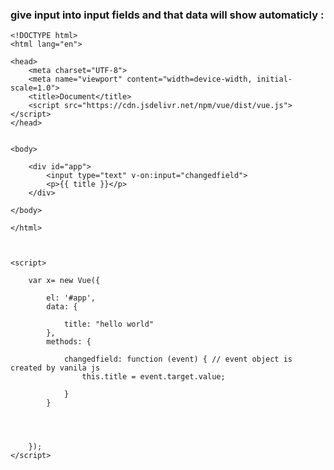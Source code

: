    ### give input into input fields and  that data will show automaticly :

    <!DOCTYPE html>
    <html lang="en">

    <head>
        <meta charset="UTF-8">
        <meta name="viewport" content="width=device-width, initial-scale=1.0">
        <title>Document</title>
        <script src="https://cdn.jsdelivr.net/npm/vue/dist/vue.js"></script>
    </head>


    <body>

        <div id="app">
            <input type="text" v-on:input="changedfield">
            <p>{{ title }}</p>
        </div>

    </body>

    </html>



    <script>

        var x= new Vue({

            el: '#app',
            data: {

                title: "hello world"
            },
            methods: {

                changedfield: function (event) { // event object is created by vanila js
                    this.title = event.target.value;

                }
            }




        });
    </script>
